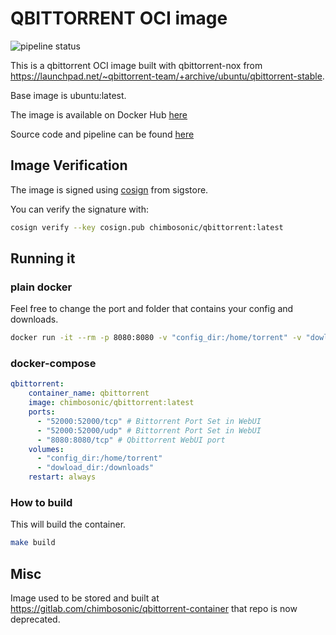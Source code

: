 # QBITTORRENT OCI image
![pipeline status](https://github.com/chimbosonic/qbittorrent-container/actions/workflows/main.yml/badge.svg?branch=main)

This is a qbittorrent OCI image built with qbittorrent-nox from https://launchpad.net/~qbittorrent-team/+archive/ubuntu/qbittorrent-stable.

Base image is ubuntu:latest.

The image is available on Docker Hub [here](https://hub.docker.com/repository/docker/chimbosonic/qbittorrent)

Source code and pipeline can be found [here](https://github.com/chimbosonic/qbittorrent-container)

## Image Verification
The image is signed using [cosign](https://github.com/sigstore/cosign) from sigstore.

You can verify the signature with:
```bash
cosign verify --key cosign.pub chimbosonic/qbittorrent:latest
```

## Running it
### plain docker
Feel free to change the port and folder that contains your config and downloads.

```bash
docker run -it --rm -p 8080:8080 -v "config_dir:/home/torrent" -v "dowload_dir:/downloads" --name qbittorrent -t chimbosonic/qbittorrent:latest
```

### docker-compose
```yml
qbittorrent:
    container_name: qbittorrent
    image: chimbosonic/qbittorrent:latest
    ports:
      - "52000:52000/tcp" # Bittorrent Port Set in WebUI
      - "52000:52000/udp" # Bittorrent Port Set in WebUI
      - "8080:8080/tcp" # Qbittorrent WebUI port
    volumes:
      - "config_dir:/home/torrent"
      - "dowload_dir:/downloads"
    restart: always
```

### How to build
This will build the container.

```bash
make build
```
## Misc
Image used to be stored and built at https://gitlab.com/chimbosonic/qbittorrent-container that repo is now deprecated.